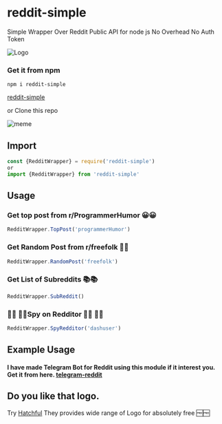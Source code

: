 # reddit-simple
Simple Wrapper Over Reddit Public API for node js No Overhead No Auth Token 

![Logo](http://i63.tinypic.com/2dc91t5.png)

### Get it from npm

`npm i reddit-simple`

[reddit-simple](https://www.npmjs.com/package/reddit-simple)

or Clone this repo

![meme](http://i68.tinypic.com/rtg8ee.jpg)

## Import

```js
const {RedditWrapper} = require('reddit-simple')
or 
import {RedditWrapper} from 'reddit-simple'
```

## Usage

### Get top post from r/ProgrammerHumor 😀😀

```js 
RedditWrapper.TopPost('programmerHumor')
```

### Get Random Post from r/freefolk 🔀🔀

```js
RedditWrapper.RandomPost('freefolk')
```

### Get List of Subreddits 📚📚

```js
RedditWrapper.SubReddit()
```

### 🕵️‍♀️ 🕵️‍♂️Spy on Redditor 🕵️‍♀️ 🕵️‍♂️
```js
RedditWrapper.SpyRedditor('dashuser')
```

## Example Usage
#### I have made Telegram Bot for Reddit using this module if it interest you. Get it from here. [telegram-reddit](https://github.com/ErKiran/telegram-reddit)

## Do you like that logo. 
Try [Hatchful](https://hatchful.shopify.com) They provides wide range of Logo for absolutely free 🆓🆓
